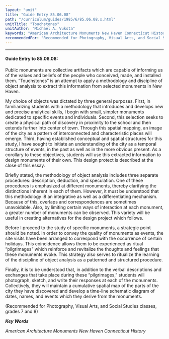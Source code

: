 ```yaml
---
layout: "unit"
title: "Guide Entry 85.06.08"
path: "/curriculum/guides/1985/6/85.06.08.x.html"
unitTitle: "Touchstones"
unitAuthor: "Michael A. Vuksta"
keywords: "American Architecture Monuments New Haven Connecticut History"
recommendedFor: "Recommended for Photography, Visual Arts, and Social Studies classes, grades 7 and 8"
---
```

<body>
<hr/>
<h4>
Guide Entry to 85.06.08:
</h4>
Public monuments are collective artifacts which are capable of informing us of the values and beliefs of the people who conceived, made, and installed them. “Touchstones” is an attempt to apply a methodology and discipline of object analysis to extract this information from selected monuments in New Haven.
<p>
My choice of objects was dictated by three general purposes. First, in familiarizing students with a methodology that introduces and develops new and precise analytical skills, I begin with small, simpler monuments dedicated to specific events and individuals. Second, this selection seeks to create a physical path of discovery in proximity to the school and then extends further into center of town. Through this spatial mapping, an image of the city as a pattern of interconnected and characteristic places will emerge. Third, having established conceptual and spatial structures for this study, I have sought to initiate an understanding of the city as a temporal structure of events, in the past as well as in the more obvious present. As a corollary to these objectives, students will use this extracted information to design monuments of their own. This design protect is described at the close of this essay.
</p>
<p>
Briefly stated, the methodology of object analysis includes three separate procedures: description, deduction, and speculation. One of these procedures is emphasized at different monuments, thereby clarifying the distinctions inherent in each of them. However, it must be understood that this methodology i8 an integrative as well as a differentiating mechanism. Because of this, overlaps and correspondences are sometimes unavoidable. Also, by limiting certain ways of interaction at each monument, a greater number of monuments can be observed. This variety will be useful in creating alternatives for the design project which follows.
</p>
<p>
Before I proceed to the study of specific monuments, a strategic point should be noted. In order to convey the quality of monuments as events, the site visits have been arranged to correspond with the occurrence of certain holidays. This coincidence allows them to be experienced as ritual “pilgrimages” which reinforce and revitalize the thoughts and feelings that these monuments evoke. This strategy also serves to ritualize the learning of the discipline of object analysis as a patterned and structured procedure.
</p>
<p>
Finally, it is to be understood that, in addition to the verbal descriptions and exchanges that take place during these “pilgrimages,” students will photograph, sketch, and write their responses at each of the monuments. Collectively, they will maintain a cumulative spatial map of the parts of the city they have discovered and develop a time-line schematic diagram of dates, names, and events which they derive from the monuments.
</p>
<p>
(Recommended for Photography, Visual Arts, and Social Studies classes, grades 7 and 8)
</p>
<p>
<b>
<i>
Key Words
</i>
</b>
<br/>
</p>
<p>
<i>
American Architecture Monuments New Haven Connecticut History
</i>
</p>
</body>